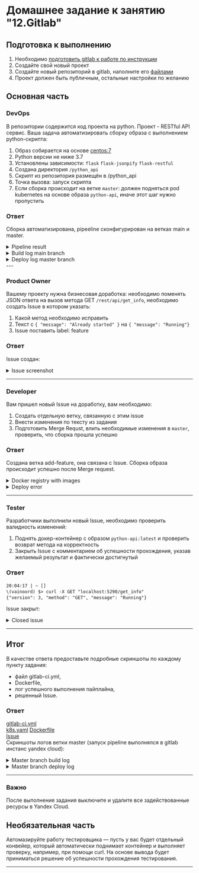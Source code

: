 # Домашнее задание к занятию "12.Gitlab"

## Подготовка к выполнению

1. Необходимо [подготовить gitlab к работе по инструкции](https://cloud.yandex.ru/docs/tutorials/infrastructure-management/gitlab-containers)
2. Создайте свой новый проект
3. Создайте новый репозиторий в gitlab, наполните его [файлами](./repository)
4. Проект должен быть публичным, остальные настройки по желанию

## Основная часть

### DevOps

В репозитории содержится код проекта на python. Проект - RESTful API сервис. Ваша задача автоматизировать сборку образа с выполнением python-скрипта:
1. Образ собирается на основе [centos:7](https://hub.docker.com/_/centos?tab=tags&page=1&ordering=last_updated)
2. Python версии не ниже 3.7
3. Установлены зависимости: `flask` `flask-jsonpify` `flask-restful`
4. Создана директория `/python_api`
5. Скрипт из репозитория размещён в /python_api
6. Точка вызова: запуск скрипта
7. Если сборка происходит на ветке `master`: должен подняться pod kubernetes на основе образа `python-api`, иначе этот шаг нужно пропустить

### Ответ

Сборка автоматизирована, pipeeline сконфигурирован на ветках main и master.

<details>
<summary>Pipeline result</summary>
<img src="assets/scr1.png"
     alt="Pipeline result"
     style="float: left; margin-right: 10px;" />
</details>

<details>
<summary>Build log main branch</summary>
<img src="assets/scr1.1.png"
     alt="Pipeline result"
     style="float: left; margin-right: 10px;" />
</details>

<details>
<summary>Deploy log master branch</summary>
<img src="assets/scr1.2.png"
     alt="Pipeline result"
     style="float: left; margin-right: 10px;" />
</details>
---

### Product Owner

Вашему проекту нужна бизнесовая доработка: необходимо поменять JSON ответа на вызов метода GET `/rest/api/get_info`, необходимо создать Issue в котором 
указать:
1. Какой метод необходимо исправить
2. Текст с `{ "message": "Already started" }` на `{ "message": "Running"}`
3. Issue поставить label: feature

### Ответ

Issue создан:

<details>
<summary>Issue screenshot</summary>
<img src="assets/scr2.png"
     alt="Issue"
     style="float: left; margin-right: 10px;" />
</details>

---

### Developer

Вам пришел новый Issue на доработку, вам необходимо:
1. Создать отдельную ветку, связанную с этим issue
2. Внести изменения по тексту из задания
3. Подготовить Merge Requst, влить необходимые изменения в `master`, проверить, что сборка прошла успешно

### Ответ

Создана ветка add-feature, она связана с Issue. Сборка образа происходит успешно после Merge request.

<details>
<summary>Docker registry with images</summary>
<img src="assets/scr3.1.png"
     alt="Docker registry"
     style="float: left; margin-right: 10px;" />
</details>

<details>
<summary>Deploy error</summary>
<img src="assets/scr3.2.png"
     alt="Pipeline result"
     style="float: left; margin-right: 10px;" />
</details>

---

### Tester

Разработчики выполнили новый Issue, необходимо проверить валидность изменений:
1. Поднять докер-контейнер с образом `python-api:latest` и проверить возврат метода на корректность
2. Закрыть Issue с комментарием об успешности прохождения, указав желаемый результат и фактически достигнутый

### Ответ

```shell
20:04:17 | ~ []
\(vainoord) $> curl -X GET "localhost:5290/get_info"
{"version": 3, "method": "GET", "message": "Running"}
```

Issue закрыт:

<details>
<summary>Closed issue</summary>
<img src="assets/scr4.png"
     alt="Deploy error"
     style="float: left; margin-right: 10px;" />
</details>

---

## Итог

В качестве ответа предоставьте подробные скриншоты по каждому пункту задания:
- файл gitlab-ci.yml,
- Dockerfile,
- лог успешного выполнения пайплайна,
- решенный Issue.

### Ответ

[gitlab-ci.yml](https://gitlab.com/study-sg/gl-API/-/blob/master/.gitlab-ci.yml)\
[k8s.yaml](https://gitlab.com/study-sg/gl-API/-/blob/master/k8s.yaml)
[Dockerfile](https://gitlab.com/study-sg/gl-API/-/blob/master/Dockerfile)\
[Issue](https://gitlab.com/study-sg/gl-API/-/issues/1)\
Скриншоты логов ветки master (запуск pipeline выполнялся в gitlab инстанс yandex cloud):

<details>
<summary>Master branch build log</summary>
<img src="assets/scr6.png"
     alt="Build master"
     style="float: left; margin-right: 10px;" />
</details>

<details>
<summary>Master branch deploy log</summary>
<img src="assets/scr5.png"
     alt="Deploy master"
     style="float: left; margin-right: 10px;" />
</details>

---

### Важно 
После выполнения задания выключите и удалите все задействованные ресурсы в Yandex Cloud.

## Необязательная часть

Автомазируйте работу тестировщика — пусть у вас будет отдельный конвейер, который автоматически поднимает контейнер и выполняет проверку, например, при помощи curl. На основе вывода будет приниматься решение об успешности прохождения тестирования.

---

